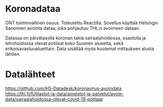 # Koronadataa
ONT toiminnallinen osuus. Toteutettu Reactilla. Sovellus käyttää Helsingin Sanomien avointa dataa, joka pohjautuu THL:n avoimeen dataan. 

Datassa on päivätasolla koronan takia sairaalahoidossa, osastolla ja tehohoidossa olevat potilaat koko Suomen alueelta, sekä erikoisavastuualueittain. Data sisältää myös kuolemat mittauksen alusta lähtien.

# Datalähteet
https://github.com/HS-Datadesk/koronavirus-avoindata  
https://thl.fi/fi/tilastot-ja-data/aineistot-ja-palvelut/avoin-data/sairaalahoidossa-olevat-covid-19-potilaat
